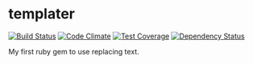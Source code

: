 templater
=========

[![Build Status](https://travis-ci.org/torokmark/templater.svg?branch=master)](https://travis-ci.org/torokmark/templater)
[![Code Climate](https://codeclimate.com/github/torokmark/templater/badges/gpa.svg)](https://codeclimate.com/github/torokmark/templater)
[![Test Coverage](https://codeclimate.com/github/torokmark/templater/badges/coverage.svg)](https://codeclimate.com/github/torokmark/templater)
[![Dependency Status](https://gemnasium.com/torokmark/templater.svg)](https://gemnasium.com/torokmark/templater)

My first ruby gem to use replacing text.
